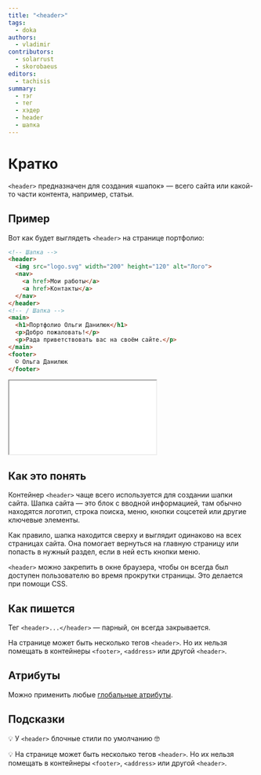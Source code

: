 ```yaml
---
title: "<header>"
tags:
  - doka
authors:
  - vladimir
contributors:
  - solarrust
  - skorobaeus
editors:
  - tachisis
summary:
  - тэг
  - тег
  - хэдер
  - header
  - шапка
---
```


# Кратко

`<header>` предназначен для создания «шапок» — всего сайта или какой-то части контента, например, статьи.

## Пример

Вот как будет выглядеть `<header>` на странице портфолио:

```html
<!-- Шапка -->
<header>
  <img src="logo.svg" width="200" height="120" alt="Лого">
  <nav>
    <a href>Мои работы</a>
    <a href>Контакты</a>
  </nav>
</header>
<!-- / Шапка -->
<main>
  <h1>Портфолио Ольги Данилюк</h1>
  <p>Добро пожаловать!</p>
  <p>Рада приветствовать вас на своём сайте.</p>
</main>
<footer>
  © Ольга Данилюк
</footer>
```

<iframe title="Шапка сайта" src="demos/header.html"></iframe>

## Как это понять

Контейнер `<header>` чаще всего используется для создании шапки сайта. Шапка сайта — это блок с вводной информацией, там обычно находятся логотип, строка поиска, меню, кнопки соцсетей или другие ключевые элементы.

Как правило, шапка находится сверху и выглядит одинаково на всех страницах сайта. Она помогает вернуться на главную страницу или попасть в нужный раздел, если в ней есть кнопки меню.

`<header>` можно закрепить в окне браузера, чтобы он всегда был доступен пользователю во время прокрутки страницы. Это делается при помощи CSS.

## Как пишется

Тег `<header>...</header>` — парный, он всегда закрывается.

На странице может быть несколько тегов `<header>`. Но их нельзя помещать в контейнеры `<footer>`, `<address>` или другой `<header>`.

## Атрибуты

Можно применить любые [глобальные атрибуты](/html/global-attrs).

## Подсказки

💡 У `<header>` блочные стили по умолчанию 🤓

💡 На странице может быть несколько тегов `<header>`. Но их нельзя помещать в контейнеры `<footer>`, `<address>` или другой `<header>`.
